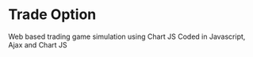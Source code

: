 # Trade Option  
Web based trading game simulation using Chart JS 
Coded in Javascript, Ajax and Chart JS
